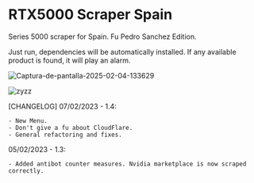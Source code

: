 # RTX5000 Scraper Spain
Series 5000 scraper for Spain. Fu Pedro Sanchez Edition.

Just run, dependencies will be automatically installed. If any available product is found, it will play an alarm.

![Captura-de-pantalla-2025-02-04-133629](https://github.com/user-attachments/assets/69aad785-20df-4572-98b8-728b7842a434)

![zyzz](https://github.com/user-attachments/assets/05b14530-f831-4a6d-9699-1254f123c209)


[CHANGELOG]
07/02/2023 - 1.4:

    - New Menu.
    - Don't give a fu about CloudFlare.
    - General refactoring and fixes.
    
05/02/2023 - 1.3:

    - Added antibot counter measures. Nvidia marketplace is now scraped correctly.

